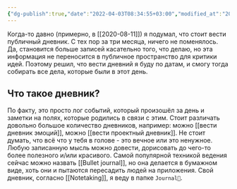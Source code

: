 ```yaml
---
{"dg-publish":true,"date":"2022-04-03T08:34:55+03:00","modified_at":"2022-05-27T21:09:12+03:00","permalink":"/vesti-dnevnik/","dgHomeLink":false,"dgPassFrontmatter":true}
---
```



Когда-то давно (примерно, в [[2020-08-11]]) я подумал, что стоит вести публичный дневник. С тех пор за три месяца, ничего не поменялось.
Да, становится больше записей касательно того, что делаю, но эта информация не переносится в публичное пространство для критики идей.
Поэтому решил, что вести дневний я буду по датам, и смогу тогда собирать все дела, которые были в этот день.

## Что такое дневник?

По факту, это просто лог событий, который произошёл за день и заметки на полях, которые родились в связи с этим.
Стоит различать довольно большое количество дневников, например: можно [[вести дневник эмоций]], можно [[вести проектный дневник]].
Не стоит думать, что всё что у тебя в голове - это вечное или это ненужное. Любую записанную мысль можно довести, дорисовать до чего-то более полезного и/или красивого.
Самой популярной техникой ведения сейчас можно назвать [[Bullet journal]], но она делается в бумажном виде, хоть они и пытаются пересадить людей на приложения.
Свой дневник, согласно [[Notetaking]], я веду в папке `Journal📝`.
